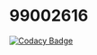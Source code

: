 # 99002616

[![Codacy Badge](https://api.codacy.com/project/badge/Grade/f10ab5813e1d4355800e151c287f95cc)](https://app.codacy.com/manual/rajshekharmishra46/99002616?utm_source=github.com&utm_medium=referral&utm_content=rajshekharmishra46/99002616&utm_campaign=Badge_Grade_Dashboard)